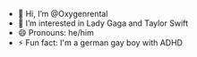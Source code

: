 - 👋 Hi, I’m @Oxygenrental
- 👀 I’m interested in Lady Gaga and Taylor Swift
- 😄 Pronouns: he/him
- ⚡ Fun fact: I'm a german gay boy with ADHD

<!---
Oxygenrental/Oxygenrental is a ✨ special ✨ repository because its `README.md` (this file) appears on your GitHub profile.
You can click the Preview link to take a look at your changes.
--->
